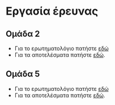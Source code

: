 # Εργασία έρευνας

## Ομάδα 2
* Για το ερωτηματολόγιο πατήστε [εδώ](https://docs.google.com/forms/d/e/1FAIpQLSdpcHScEhvq3BdYTjk8htu_BAzFFx9GMGU51_UJIUES0XUL4g/viewform?usp=sf_link)
* Για τα αποτελέσματα πατήστε [εδώ]().



## Ομάδα 5
* Για το ερωτηματολόγιο πατήστε [εδώ](https://docs.google.com/forms/d/e/1FAIpQLScrd947ISjo4315zcHonIUmaI1t2vsiOeGeOmrq1MzNrLDUOg/viewform?usp=sf_link)
* Για τα αποτελέσματα πατήστε [εδώ](https://docs.google.com/spreadsheets/d/1Fjyurt0GqYRArIrutOun7IpTfi1VnumzfvG1X_TJjZg/edit?usp=sharing).
